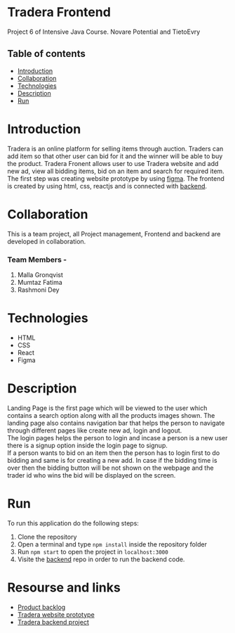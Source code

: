 # Tradera Frontend
Project 6 of Intensive Java Course.
Novare Potential and TietoEvry

## Table of contents
* [Introduction](#introduction)
* [Collaboration](#collaboration)
* [Technologies](#technologies)
* [Description](#description)
* [Run](#run)

# Introduction
Tradera is an online platform for selling items through auction.
Traders can add item so that other user can bid for it and the winner will be able to buy the product.
Tradera Fronent allows user to use Tradera website and add new ad, view all bidding items, bid on an item and search 
for required item.
The first step was creating website prototype by using [figma](
https://www.figma.com/files/team/1169204608982214828/Tredara?fuid=998278445342017161).
The frontend is created by using html, css, reactjs and is connected with [backend](https://github.com/rashmoni/tradera-backend.git).

# Collaboration
This is a team project, all Project management, Frontend and backend are developed in collaboration.

### Team Members -
1. Malla Gronqvist
2. Mumtaz Fatima 
3. Rashmoni Dey

# Technologies 
* HTML
* CSS
* React
* Figma

 # Description
Landing Page is the first page which will be viewed to the user which contains a search option along with all the products images shown. The landing page also contains navigation bar that helps the person to navigate through different pages like create new ad, login and logout. <BR />
The login pages helps the person to login and incase a person is a new user there is a signup option inside the login page to signup. <BR />
If a person wants to bid on an item then the person has to login first to do bidding and same is for creating a new add. In case if the bidding time is over then the bidding button will be not shown on the webpage and the trader id who wins the bid will be displayed on the screen.

# Run
To run this application do the following steps:
1. Clone the repository
2. Open a terminal and type `npm install` inside the repository folder
3. Run `npm start` to open the project in `localhost:3000`
4. Visite the [backend](https://github.com/rashmoni/tradera-backend.git) repo in order to run the backend code.


# Resourse and links
-   [Product backlog](https://trello.com/invite/b/LJiEMx6W/ATTI042f6b18364db45619db75d20139abefA0706DB0/tredara)
-   [Tradera website prototype](https://www.figma.com/files/team/1169204608982214828/Tredara?fuid=998278445342017161)
-   [Tradera backend project](https://github.com/rashmoni/tradera-backend.git)